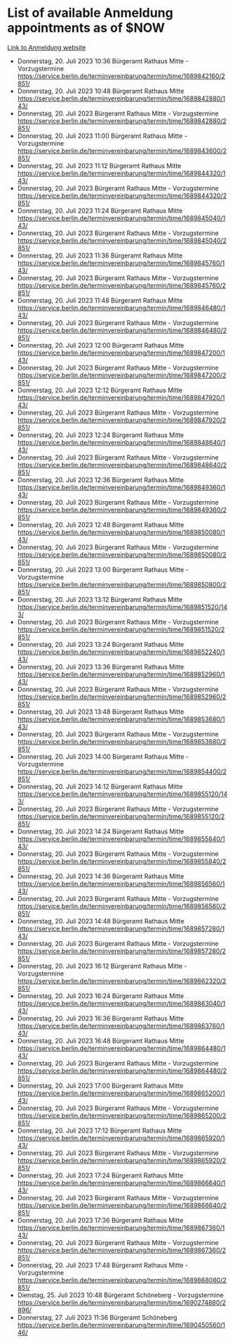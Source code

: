 # List of available Anmeldung appointments as of $NOW
[Link to Anmeldung website](https://service.berlin.de/terminvereinbarung/termin/tag.php?termin=1&anliegen[]=120686&dienstleisterlist=122210,122217,327316,122219,327312,122227,327314,122231,327346,122243,327348,122254,122252,329742,122260,329745,122262,329748,122271,327278,122273,327274,122277,327276,330436,122280,327294,122282,327290,122284,327292,122291,327270,122285,327266,122286,327264,122296,327268,150230,329760,122297,327286,122294,327284,122312,329763,122314,329775,122304,327330,122311,327334,122309,327332,317869,122281,327352,122279,329772,122283,122276,327324,122274,327326,122267,329766,122246,327318,122251,327320,122257,327322,122208,327298,122226,327300&herkunft=http%3A%2F%2Fservice.berlin.de%2Fdienstleistung%2F120686%2F)
- Donnerstag, 20. Juli 2023 10:36 Bürgeramt Rathaus Mitte - Vorzugstermine https://service.berlin.de/terminvereinbarung/termin/time/1689842160/2851/
- Donnerstag, 20. Juli 2023 10:48 Bürgeramt Rathaus Mitte https://service.berlin.de/terminvereinbarung/termin/time/1689842880/143/
- Donnerstag, 20. Juli 2023  Bürgeramt Rathaus Mitte - Vorzugstermine https://service.berlin.de/terminvereinbarung/termin/time/1689842880/2851/
- Donnerstag, 20. Juli 2023 11:00 Bürgeramt Rathaus Mitte - Vorzugstermine https://service.berlin.de/terminvereinbarung/termin/time/1689843600/2851/
- Donnerstag, 20. Juli 2023 11:12 Bürgeramt Rathaus Mitte https://service.berlin.de/terminvereinbarung/termin/time/1689844320/143/
- Donnerstag, 20. Juli 2023  Bürgeramt Rathaus Mitte - Vorzugstermine https://service.berlin.de/terminvereinbarung/termin/time/1689844320/2851/
- Donnerstag, 20. Juli 2023 11:24 Bürgeramt Rathaus Mitte https://service.berlin.de/terminvereinbarung/termin/time/1689845040/143/
- Donnerstag, 20. Juli 2023  Bürgeramt Rathaus Mitte - Vorzugstermine https://service.berlin.de/terminvereinbarung/termin/time/1689845040/2851/
- Donnerstag, 20. Juli 2023 11:36 Bürgeramt Rathaus Mitte https://service.berlin.de/terminvereinbarung/termin/time/1689845760/143/
- Donnerstag, 20. Juli 2023  Bürgeramt Rathaus Mitte - Vorzugstermine https://service.berlin.de/terminvereinbarung/termin/time/1689845760/2851/
- Donnerstag, 20. Juli 2023 11:48 Bürgeramt Rathaus Mitte https://service.berlin.de/terminvereinbarung/termin/time/1689846480/143/
- Donnerstag, 20. Juli 2023  Bürgeramt Rathaus Mitte - Vorzugstermine https://service.berlin.de/terminvereinbarung/termin/time/1689846480/2851/
- Donnerstag, 20. Juli 2023 12:00 Bürgeramt Rathaus Mitte https://service.berlin.de/terminvereinbarung/termin/time/1689847200/143/
- Donnerstag, 20. Juli 2023  Bürgeramt Rathaus Mitte - Vorzugstermine https://service.berlin.de/terminvereinbarung/termin/time/1689847200/2851/
- Donnerstag, 20. Juli 2023 12:12 Bürgeramt Rathaus Mitte https://service.berlin.de/terminvereinbarung/termin/time/1689847920/143/
- Donnerstag, 20. Juli 2023  Bürgeramt Rathaus Mitte - Vorzugstermine https://service.berlin.de/terminvereinbarung/termin/time/1689847920/2851/
- Donnerstag, 20. Juli 2023 12:24 Bürgeramt Rathaus Mitte https://service.berlin.de/terminvereinbarung/termin/time/1689848640/143/
- Donnerstag, 20. Juli 2023  Bürgeramt Rathaus Mitte - Vorzugstermine https://service.berlin.de/terminvereinbarung/termin/time/1689848640/2851/
- Donnerstag, 20. Juli 2023 12:36 Bürgeramt Rathaus Mitte https://service.berlin.de/terminvereinbarung/termin/time/1689849360/143/
- Donnerstag, 20. Juli 2023  Bürgeramt Rathaus Mitte - Vorzugstermine https://service.berlin.de/terminvereinbarung/termin/time/1689849360/2851/
- Donnerstag, 20. Juli 2023 12:48 Bürgeramt Rathaus Mitte https://service.berlin.de/terminvereinbarung/termin/time/1689850080/143/
- Donnerstag, 20. Juli 2023  Bürgeramt Rathaus Mitte - Vorzugstermine https://service.berlin.de/terminvereinbarung/termin/time/1689850080/2851/
- Donnerstag, 20. Juli 2023 13:00 Bürgeramt Rathaus Mitte - Vorzugstermine https://service.berlin.de/terminvereinbarung/termin/time/1689850800/2851/
- Donnerstag, 20. Juli 2023 13:12 Bürgeramt Rathaus Mitte https://service.berlin.de/terminvereinbarung/termin/time/1689851520/143/
- Donnerstag, 20. Juli 2023  Bürgeramt Rathaus Mitte - Vorzugstermine https://service.berlin.de/terminvereinbarung/termin/time/1689851520/2851/
- Donnerstag, 20. Juli 2023 13:24 Bürgeramt Rathaus Mitte https://service.berlin.de/terminvereinbarung/termin/time/1689852240/143/
- Donnerstag, 20. Juli 2023 13:36 Bürgeramt Rathaus Mitte https://service.berlin.de/terminvereinbarung/termin/time/1689852960/143/
- Donnerstag, 20. Juli 2023  Bürgeramt Rathaus Mitte - Vorzugstermine https://service.berlin.de/terminvereinbarung/termin/time/1689852960/2851/
- Donnerstag, 20. Juli 2023 13:48 Bürgeramt Rathaus Mitte https://service.berlin.de/terminvereinbarung/termin/time/1689853680/143/
- Donnerstag, 20. Juli 2023  Bürgeramt Rathaus Mitte - Vorzugstermine https://service.berlin.de/terminvereinbarung/termin/time/1689853680/2851/
- Donnerstag, 20. Juli 2023 14:00 Bürgeramt Rathaus Mitte - Vorzugstermine https://service.berlin.de/terminvereinbarung/termin/time/1689854400/2851/
- Donnerstag, 20. Juli 2023 14:12 Bürgeramt Rathaus Mitte https://service.berlin.de/terminvereinbarung/termin/time/1689855120/143/
- Donnerstag, 20. Juli 2023  Bürgeramt Rathaus Mitte - Vorzugstermine https://service.berlin.de/terminvereinbarung/termin/time/1689855120/2851/
- Donnerstag, 20. Juli 2023 14:24 Bürgeramt Rathaus Mitte https://service.berlin.de/terminvereinbarung/termin/time/1689855840/143/
- Donnerstag, 20. Juli 2023  Bürgeramt Rathaus Mitte - Vorzugstermine https://service.berlin.de/terminvereinbarung/termin/time/1689855840/2851/
- Donnerstag, 20. Juli 2023 14:36 Bürgeramt Rathaus Mitte https://service.berlin.de/terminvereinbarung/termin/time/1689856560/143/
- Donnerstag, 20. Juli 2023  Bürgeramt Rathaus Mitte - Vorzugstermine https://service.berlin.de/terminvereinbarung/termin/time/1689856560/2851/
- Donnerstag, 20. Juli 2023 14:48 Bürgeramt Rathaus Mitte https://service.berlin.de/terminvereinbarung/termin/time/1689857280/143/
- Donnerstag, 20. Juli 2023  Bürgeramt Rathaus Mitte - Vorzugstermine https://service.berlin.de/terminvereinbarung/termin/time/1689857280/2851/
- Donnerstag, 20. Juli 2023 16:12 Bürgeramt Rathaus Mitte - Vorzugstermine https://service.berlin.de/terminvereinbarung/termin/time/1689862320/2851/
- Donnerstag, 20. Juli 2023 16:24 Bürgeramt Rathaus Mitte https://service.berlin.de/terminvereinbarung/termin/time/1689863040/143/
- Donnerstag, 20. Juli 2023 16:36 Bürgeramt Rathaus Mitte https://service.berlin.de/terminvereinbarung/termin/time/1689863760/143/
- Donnerstag, 20. Juli 2023 16:48 Bürgeramt Rathaus Mitte https://service.berlin.de/terminvereinbarung/termin/time/1689864480/143/
- Donnerstag, 20. Juli 2023  Bürgeramt Rathaus Mitte - Vorzugstermine https://service.berlin.de/terminvereinbarung/termin/time/1689864480/2851/
- Donnerstag, 20. Juli 2023 17:00 Bürgeramt Rathaus Mitte https://service.berlin.de/terminvereinbarung/termin/time/1689865200/143/
- Donnerstag, 20. Juli 2023  Bürgeramt Rathaus Mitte - Vorzugstermine https://service.berlin.de/terminvereinbarung/termin/time/1689865200/2851/
- Donnerstag, 20. Juli 2023 17:12 Bürgeramt Rathaus Mitte https://service.berlin.de/terminvereinbarung/termin/time/1689865920/143/
- Donnerstag, 20. Juli 2023  Bürgeramt Rathaus Mitte - Vorzugstermine https://service.berlin.de/terminvereinbarung/termin/time/1689865920/2851/
- Donnerstag, 20. Juli 2023 17:24 Bürgeramt Rathaus Mitte https://service.berlin.de/terminvereinbarung/termin/time/1689866640/143/
- Donnerstag, 20. Juli 2023  Bürgeramt Rathaus Mitte - Vorzugstermine https://service.berlin.de/terminvereinbarung/termin/time/1689866640/2851/
- Donnerstag, 20. Juli 2023 17:36 Bürgeramt Rathaus Mitte https://service.berlin.de/terminvereinbarung/termin/time/1689867360/143/
- Donnerstag, 20. Juli 2023  Bürgeramt Rathaus Mitte - Vorzugstermine https://service.berlin.de/terminvereinbarung/termin/time/1689867360/2851/
- Donnerstag, 20. Juli 2023 17:48 Bürgeramt Rathaus Mitte - Vorzugstermine https://service.berlin.de/terminvereinbarung/termin/time/1689868080/2851/
- Dienstag, 25. Juli 2023 10:48 Bürgeramt Schöneberg - Vorzugstermine https://service.berlin.de/terminvereinbarung/termin/time/1690274880/2896/
- Donnerstag, 27. Juli 2023 11:36 Bürgeramt Schöneberg https://service.berlin.de/terminvereinbarung/termin/time/1690450560/146/
